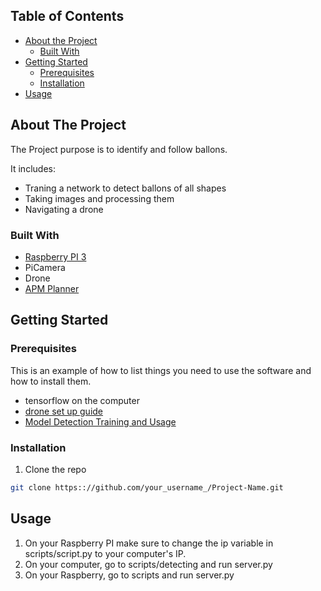 <!-- TABLE OF CONTENTS -->
## Table of Contents

* [About the Project](#about-the-project)
  * [Built With](#built-with)
* [Getting Started](#getting-started)
  * [Prerequisites](#prerequisites)
  * [Installation](#installation)
* [Usage](#usage)



<!-- ABOUT THE PROJECT -->
## About The Project

The Project purpose is to identify and follow ballons.

It includes:
*  Traning a network to detect ballons of all shapes
*  Taking images and processing them
*  Navigating a drone

### Built With
* [Raspberry PI 3](www.raspberrypi.org)
* PiCamera
* Drone
* [APM Planner](http://ardupilot.org/planner2)


<!-- GETTING STARTED -->
## Getting Started

### Prerequisites

This is an example of how to list things you need to use the software and how to install them.
* tensorflow on the computer
* [drone set up guide](https://youtu.be/TFDWs_DG2QY)
* [Model Detection Training and Usage](https://pythonprogramming.net/introduction-use-tensorflow-object-detection-api-tutorial/)


### Installation

1. Clone the repo
```sh
git clone https:://github.com/your_username_/Project-Name.git
```


<!-- USAGE EXAMPLES -->
## Usage

1. On your Raspberry PI make sure to change the ip variable in scripts/script.py to your computer's IP.
2. On your computer, go to scripts/detecting and run server.py
3. On your Raspberry, go to scripts and run server.py

